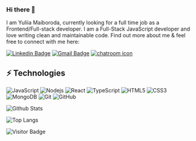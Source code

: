 ### Hi there 👋

I am Yuliia Maiboroda, currently looking for a full time job as a Frontend/Full-stack developer. I am a Full-Stack JavaScript developer and love writing clean and maintainable code. Find out more about me & feel free to connect with me here:

[![Linkedin Badge](https://img.shields.io/badge/-yuliiamaiboroda-blue?style=flat-square&logo=Linkedin&logoColor=white&link=https://www.linkedin.com/in/yuliiamaiboroda/)](https://www.linkedin.com/in/yuliiamaiboroda/)
[![Gmail Badge](https://img.shields.io/badge/-yyuulliiaa45@gmail.com-c14438?style=flat-square&logo=Gmail&logoColor=white&link=mailto:yyuulliiaa45@gmail.com)](mailto:yyuulliiaa45@gmail.com)
[![chatroom icon](https://patrolavia.github.io/telegram-badge/chat.png)](https://t.me/yulia_Maib)

## ⚡ Technologies
![JavaScript](https://img.shields.io/badge/-JavaScript-black?style=flat-square&logo=javascript)
![Nodejs](https://img.shields.io/badge/-Nodejs-black?style=flat-square&logo=Node.js)
![React](https://img.shields.io/badge/-React-black?style=flat-square&logo=react)
![TypeScript](https://img.shields.io/badge/-TypeScript-007ACC?style=flat-square&logo=typescript)
![HTML5](https://img.shields.io/badge/-HTML5-E34F26?style=flat-square&logo=html5&logoColor=white)
![CSS3](https://img.shields.io/badge/-CSS3-1572B6?style=flat-square&logo=css3)
![MongoDB](https://img.shields.io/badge/-MongoDB-black?style=flat-square&logo=mongodb)
![Git](https://img.shields.io/badge/-Git-black?style=flat-square&logo=git)
![GitHub](https://img.shields.io/badge/-GitHub-181717?style=flat-square&logo=github)


![Github Stats](https://github-readme-stats.vercel.app/api?username=ludehsar&count_private=true&show_icons=true&include_all_commits=true)


![Top Langs](https://github-readme-stats.vercel.app/api/top-langs/?username=yuliiamaiboroda&hide=TeX&layout=compact)

![Visitor Badge](https://visitor-badge.laobi.icu/badge?page_id=yuliiamaiboroda.yuliiamaiboroda)
<!--
**yuliiamaiboroda/yuliiamaiboroda** is a ✨ _special_ ✨ repository because its `README.md` (this file) appears on your GitHub profile.

Here are some ideas to get you started:

- 🔭 I’m currently working on ...
- 🌱 I’m currently learning ...
- 👯 I’m looking to collaborate on ...
- 🤔 I’m looking for help with ...
- 💬 Ask me about ...
- 📫 How to reach me: ...
- 😄 Pronouns: ...
- ⚡ Fun fact: ...
-->
